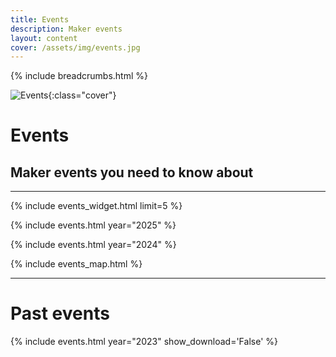 ```yaml
---
title: Events
description: Maker events
layout: content
cover: /assets/img/events.jpg
---
```


{% include breadcrumbs.html %}

![Events]({{page.cover}}){:class="cover"}

# Events

## Maker events you need to know about

---

{% include events_widget.html limit=5 %}

{% include events.html year="2025" %}

{% include events.html year="2024" %}

{% include events_map.html %}

---

# Past events

{% include events.html year="2023" show_download='False' %}
